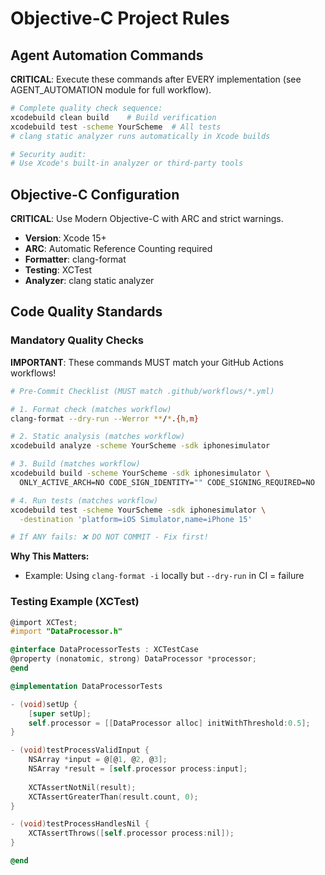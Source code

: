 <!-- OBJECTIVEC:START -->
# Objective-C Project Rules

## Agent Automation Commands

**CRITICAL**: Execute these commands after EVERY implementation (see AGENT_AUTOMATION module for full workflow).

```bash
# Complete quality check sequence:
xcodebuild clean build    # Build verification
xcodebuild test -scheme YourScheme  # All tests
# clang static analyzer runs automatically in Xcode builds

# Security audit:
# Use Xcode's built-in analyzer or third-party tools
```

## Objective-C Configuration

**CRITICAL**: Use Modern Objective-C with ARC and strict warnings.

- **Version**: Xcode 15+
- **ARC**: Automatic Reference Counting required
- **Formatter**: clang-format
- **Testing**: XCTest
- **Analyzer**: clang static analyzer

## Code Quality Standards

### Mandatory Quality Checks

**IMPORTANT**: These commands MUST match your GitHub Actions workflows!

```bash
# Pre-Commit Checklist (MUST match .github/workflows/*.yml)

# 1. Format check (matches workflow)
clang-format --dry-run --Werror **/*.{h,m}

# 2. Static analysis (matches workflow)
xcodebuild analyze -scheme YourScheme -sdk iphonesimulator

# 3. Build (matches workflow)
xcodebuild build -scheme YourScheme -sdk iphonesimulator \
  ONLY_ACTIVE_ARCH=NO CODE_SIGN_IDENTITY="" CODE_SIGNING_REQUIRED=NO

# 4. Run tests (matches workflow)
xcodebuild test -scheme YourScheme -sdk iphonesimulator \
  -destination 'platform=iOS Simulator,name=iPhone 15'

# If ANY fails: ❌ DO NOT COMMIT - Fix first!
```

**Why This Matters:**
- Example: Using `clang-format -i` locally but `--dry-run` in CI = failure

### Testing Example (XCTest)

```objective-c
@import XCTest;
#import "DataProcessor.h"

@interface DataProcessorTests : XCTestCase
@property (nonatomic, strong) DataProcessor *processor;
@end

@implementation DataProcessorTests

- (void)setUp {
    [super setUp];
    self.processor = [[DataProcessor alloc] initWithThreshold:0.5];
}

- (void)testProcessValidInput {
    NSArray *input = @[@1, @2, @3];
    NSArray *result = [self.processor process:input];
    
    XCTAssertNotNil(result);
    XCTAssertGreaterThan(result.count, 0);
}

- (void)testProcessHandlesNil {
    XCTAssertThrows([self.processor process:nil]);
}

@end
```

<!-- OBJECTIVEC:END -->

